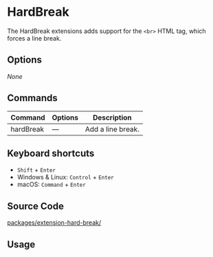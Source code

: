 # HardBreak
The HardBreak extensions adds support for the `<br>` HTML tag, which forces a line break.

## Options
*None*

## Commands
| Command   | Options | Description       |
| --------- | ------- | ----------------- |
| hardBreak | —       | Add a line break. |

## Keyboard shortcuts
* `Shift` + `Enter`
* Windows & Linux: `Control` + `Enter`
* macOS: `Command` + `Enter`

## Source Code
[packages/extension-hard-break/](https://github.com/ueberdosis/tiptap-next/blob/main/packages/extension-hard-break/)

## Usage
<demo name="Extensions/HardBreak" highlight="13,32" />
